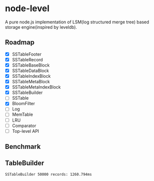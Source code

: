 # node-level
A pure node.js implementation of LSM(log structured merge tree) based storage engine(inspired by leveldb).

## Roadmap
- [x] SSTableFooter
- [x] SSTableRecord
- [x] SSTableBaseBlock
- [x] SSTableDataBlock
- [x] SSTableIndexBlock
- [x] SSTableMetaBlock
- [x] SSTableMetaIndexBlock
- [x] SSTableBuilder
- [ ] SSTable
- [x] BloomFilter
- [ ] Log
- [ ] MemTable
- [ ] LRU
- [ ] Comparator
- [ ] Top-level API

## Benchmark

## TableBuilder
```
SSTableBuilder 50000 records: 1260.794ms
```